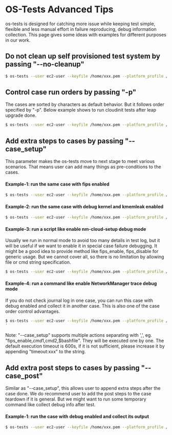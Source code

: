 # OS-Tests Advanced Tips

os-tests is designed for catching more issue while keeping test simple, flexible and less manual effort in failure reproducing, debug information collection. This page gives some ideas with examples for different purposes in our work.

## Do not clean up self provisioned test system by passing "--no-cleanup"

```bash
$ os-tests --user ec2-user --keyfile /home/xxx.pem --platform_profile /home/aws.yaml -p test_check_journalctl_fail --no-cleanup
```

## Control case run orders by passing "-p"

The cases are sorted by characters as default behavior. But it follows order specified by "-p".
Below example shows to run cloudinit tests after leap upgrade done.
```bash
$ os-tests --user ec2-user --keyfile /home/xxx.pem --platform_profile /home/aws.yaml -p test_leapp_upgrade_rhui,cloudinit
```

## Add extra steps to cases by passing "--case_setup"

This parameter makes the os-tests move to next stage to meet various scenarios. That means user can add many things as pre-conditions to the cases.
#### Example-1: run the same case with fips enabled
```bash
$ os-tests --user ec2-user --keyfile /home/xxx.pem --platform_profile /home/aws.yaml -p ltp  --case_setup fips_enable
```

#### Example-2: run the same case with debug kernel and kmemleak enabled
```bash
$ os-tests --user ec2-user --keyfile /home/xxx.pem --platform_profile /home/aws.yaml -p ltp  --case_setup debugkernel_enable
```

#### Example-3: run a script like enable nm-cloud-setup debug mode

Usually we run in normal mode to avoid too many details in test log, but it will be useful if we want to enable it in special case failure debugging.
It might be a good idea to provide method like fips_enable, fips_disable for generic usage. But we cannot cover all, so there is no limitation by allowing file or cmd string specification.
```bash
$ os-tests --user ec2-user --keyfile /home/xxx.pem --platform_profile /home/aws.yaml -p test_second_ip_hotplug  --case_setup /usr/local/lib/python3.6/site-packages/os_tests/utils/debug_nm_cloud_setup.sh
```

#### Example-4: run a command like enable NetworkManager trace debug mode

If you do not check journal log in one case, you can run this case with debug enabled and collect it in another case. This is also one of the case order control advantages. 
```bash
$ os-tests --user ec2-user --keyfile /home/xxx.pem --platform_profile /home/aws.yaml -p test_network_device_hotplug,test_check_journalctl_fail  --case_setup 'sudo nmcli general logging level TRACE domains ALL
'
```

Note: "--case_setup" supports multiple actions separating with ',', eg. "fips_enable,$cmd1,$cmd2,$bashfile". They will be executed one by one.
The default execution timeout is 600s, if it is not sufficient, please increase it by appending "timeout:xxx" to the string.

## Add extra post steps to cases by passing "--case_post"

Similar as "--case_setup", this allows user to append extra steps after the case done. We do recommend user to add the post steps to the case teardown if it is general. But we might want to run some temporary command like collect debug info after test.

#### Example-1: run the case with debug enabled and collect its output
```bash
$ os-tests --user ec2-user --keyfile /home/xxx.pem --platform_profile /home/aws.yaml -p test_network_device_hotplug  --case_setup 'sudo nmcli general logging level TRACE domains ALL' --case_post "journalctl -u NetworkManager"
```